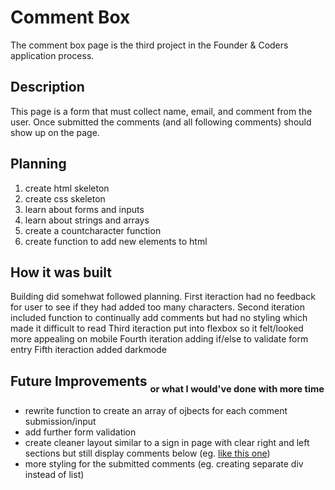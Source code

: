 # Comment Box
The comment box page is the third project in the Founder & Coders application process.

## Description
This page is a form that must collect name, email, and comment from the user. Once submitted the comments (and all following comments) should show up on the page. 

## Planning

1. create html skeleton
2. create css skeleton
3. learn about forms and inputs
4. learn about strings and arrays
5. create a countcharacter function 
6. create function to add new elements to html 


## How it was built

Building did somehwat followed planning. 
First iteraction had no feedback for user to see if they had added too many characters. 
Second iteration included function to continually add comments but had no styling which made it difficult to read
Third iteraction put into flexbox so it felt/looked more appealing on mobile
Fourth iteration adding if/else to validate form entry 
Fifth iteraction added darkmode

## Future Improvements <sub><sub> or what I would've done with more time </sub></sub>
- rewrite function to create an array of ojbects for each comment submission/input
- add further form validation 
- create cleaner layout similar to a sign in page with clear right and left sections but still display comments below (eg. [like this one](https://app.beapplied.com/dashboard/#/login?path=undefined))
- more styling for the submitted comments (eg. creating separate div instead of list)
